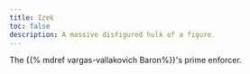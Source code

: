 ```yaml
---
title: Izek
toc: false
description: A massive disfigured hulk of a figure.
---
```


The {{% mdref vargas-vallakovich Baron%}}'s prime enforcer.